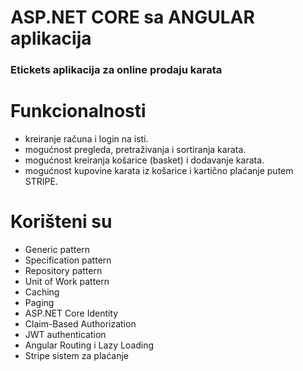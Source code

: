 # ASP.NET CORE sa ANGULAR aplikacija

### Etickets aplikacija za online prodaju karata
# Funkcionalnosti
- kreiranje računa i login na isti.
- mogućnost pregleda, pretraživanja i sortiranja karata.
- mogućnost kreiranja košarice (basket) i dodavanje karata. 
- mogućnost kupovine karata iz košarice i kartično plaćanje putem STRIPE. 

# Korišteni su
- Generic pattern
- Specification pattern
- Repository pattern
- Unit of Work pattern
- Caching 
- Paging
- ASP.NET Core Identity
- Claim-Based Authorization
- JWT authentication
- Angular Routing i Lazy Loading
- Stripe sistem za plaćanje
